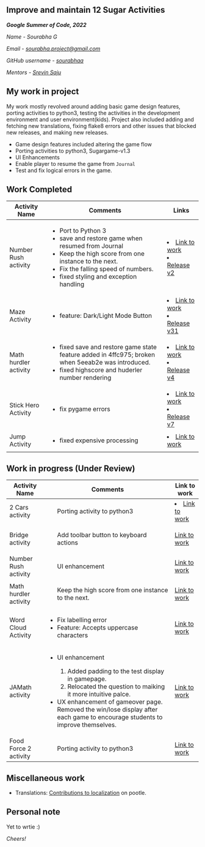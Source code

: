 Improve and maintain 12 Sugar Activities
--------------------------
***Google Summer of Code, 2022***

*Name - Sourabha G*

*Email - sourabha.project@gmail.com*

*GitHub username - [sourabhaa](https://github.com/sourabhaa/)*

*Mentors -  [Srevin Saju](https://github.com/srevinsaju)*
## My work in project

My work mostly revolved around adding basic game design features, porting activities to python3, testing the activities in the development environment and user environment(kids). Project also included adding and fetching new translations, fixing flake8 errors and other issues that blocked new releases, and making new releases.<ul><li>Game design features included altering the game flow <li>Porting activities to python3, Sugargame-v1.3</li><li>UI Enhancements</li><li>Enable player to resume the game from `Journal`</li><li>Test and fix logical errors in the game.</li></ul>
## Work Completed


|   Activity Name   |           Comments           | Links|
|-------------------|------------------------------|-----------------|
  | Number Rush activity |<ul><li>Port to Python 3</li><li>save and restore game when resumed from Journal</li><li> Keep the high score from one instance to the next.</li><li> Fix the falling speed of numbers.</li><li>fixed styling and exception handling</li>|<li>[Link to work](https://github.com/sugarlabs/numberrush-activity/commits/master)</li> <li> [Release v2](https://github.com/sugarlabs/recall/commit/63078f026b8252f4bcba7a0ac960da0d4f5f106a) </li>|
  | Maze Activity |<ul><li>feature: Dark/Light Mode Button </li></ul>|<li> [Link to work](https://github.com/sugarlabs/maze-activity/commits/master)</li><li>[Release v31](https://github.com/sugarlabs/maze-activity/commit/9618e80d14165adb9f26cb73d29498ae56132062) |
  | Math hurdler activity | <ul><li>fixed save and restore game state feature added in 4ffc975; broken when 5eeab2e was introduced.</li><li>fixed highscore and huderler number rendering</li></ul>|<li> [Link to work](https://github.com/sugarlabs/math-hurdler/commits/master)</li><li>[Release v4]( )</li>|
  | Stick Hero Activity |<ul><li>fix pygame errors</li></ul>|<li> [Link to work](https://github.com/sugarlabs/stick-hero-activity/pulls?q=is%3Apr+is%3Aclosed)</li><li>[Release v7](https://github.com/sugarlabs/stick-hero-activity/commit/8a863869ad43b76c4159308ec8c0687af5e91b45) |
  | Jump Activity |<ul><li>fixed expensive processing</li></ul>|<li> [Link to work](https://github.com/sugarlabs/jump/commits/master)</li> |

## Work in progress (Under Review)

|   Activity Name   |           Comments           |      Link to work      |
|-------------------|------------------------------|------------------------|
  |2 Cars activity|<ul>Porting activity to python3 </ul> |<li> [Link to work]( https://github.com/sugarlabs/2-cars-activity/pull/10) </li>|
  |Bridge activity | <ul> Add toolbar button to keyboard actions </ul> | [Link to work](https://github.com/sugarlabs/Bridge/pull/32) </li>|
  |Number Rush activity|<ul> UI enhancement </ul> | [Link to work](https://github.com/sugarlabs/numberrush-activity/pull/7)
  |Math hurdler activity |<ul>Keep the high score from one instance to the next.</ul> | [Link to work](https://github.com/sugarlabs/math-hurdler/pull/12)
  |Word Cloud Activity |<ul><li>Fix labelling error </li><li>Feature: Accepts uppercase characters</li> </ul> | [Link to work](https://github.com/sugarlabs/wordcloud/pull/13) |
  | JAMath activity | <ul> <li>UI enhancement </li><ol> <li>Added padding to the test display in gamepage.</li> <li>Relocated the question to maiking it more intuitive palce. </li> </ol><li>UX enhancement of gameover page. Removed the win/lose display after each game to encourage students to improve themselves.</li></ul>| [Link to work](https://github.com/sugarlabs/jamath-activity/pull/33) |
  |Food Force 2 activity | <ul>Porting activity to python3 </ul> | [Link to work](https://github.com/sugarlabs/foodforce2-activity/pull/3) </li>|
## Miscellaneous work

- Translations: [Contributions to localization](https://translate.sugarlabs.org/accounts/Sou_G/) on pootle.


## Personal note

Yet to wrtie :)

*Cheers!*
